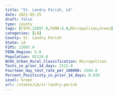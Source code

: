 ```yaml
---
title: "St. Landry Parish, LA"
date: 2021-05-25
draft: false
type: county
tags: [FIPS:22097.0,FEMA:6.0,Micropolitan,Green]
categories: [LA]
County: St. Landry Parish
State: LA
FIPS: 22097.0
FEMA_Region: 6.0
Population: 82124.0
NCHS_Urban_Rural_Classification: Micropolitan
Tests_in_prior_14_days: 2122.0
Fourteen_day_test_rate_per_100000: 2584.0
Percent_Positivity_in_prior_14_days: 0.039
Level: Green
url: /states/LA/st-landry-parish
---
```



